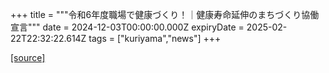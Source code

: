 +++
title = """令和6年度職場で健康づくり！｜健康寿命延伸のまちづくり協働宣言"""
date = 2024-12-03T00:00:00.000Z
expiryDate = 2025-02-22T22:32:22.614Z
tags = ["kuriyama","news"]
+++


[[source]](https://www.town.kuriyama.hokkaido.jp/soshiki/38/29667.html)
